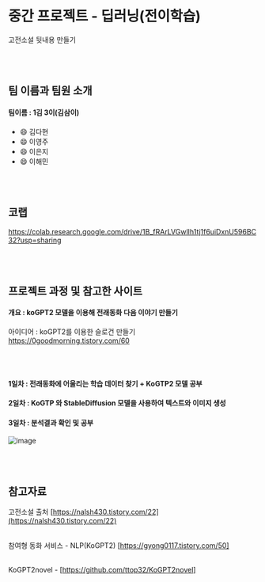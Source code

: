 # 중간 프로젝트 - 딥러닝(전이학습)
고전소설 뒷내용 만들기

<br></br>

## 팀 이름과 팀원 소개
#### 팀이름 : 1김 3이(김삼이)
- :smile: 김다현
- :smile: 이영주
- :smile: 이은지
- :smile: 이해민

<br></br>

## 코랩
https://colab.research.google.com/drive/1B_fRArLVGwlIh1tj1f6uiDxnU596BC32?usp=sharing

<br></br>



## 프로젝트 과정 및 참고한 사이트
#### 개요 :  koGPT2 모델을 이용해 전래동화 다음 이야기 만들기
아이디어 : koGPT2를 이용한 슬로건 만들기
https://0goodmorning.tistory.com/60


<br></br>


#### 1일차 : 전래동화에 어울리는 학습 데이터 찾기 + KoGTP2 모델 공부
#### 2일차 : KoGTP 와 StableDiffusion 모델을 사용하여 텍스트와 이미지 생성
#### 3일차 : 분석결과 확인 및 공부
![image](https://user-images.githubusercontent.com/111736134/205229806-fcd07371-3ba4-455b-9ad4-f543f0019a3b.png)


<br></br>


## 참고자료

고전소설 출처 [https://nalsh430.tistory.com/22](https://nalsh430.tistory.com/22)
<br></br>


참여형 동화 서비스 - NLP(KoGPT2) [https://gyong0117.tistory.com/50]
<br></br>


KoGPT2novel - [https://github.com/ttop32/KoGPT2novel]


 
